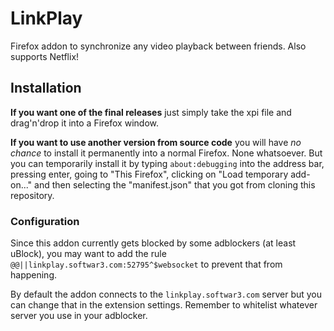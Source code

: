 # LinkPlay
Firefox addon to synchronize any video playback between friends. Also supports Netflix!

## Installation

**If you want one of the final releases** just simply take the xpi file and drag'n'drop it into a Firefox window.

**If you want to use another version from source code** you will have *no chance* to install it permanently into a normal Firefox. None whatsoever. But you can temporarily install it by typing `about:debugging` into the address bar, pressing enter, going to "This Firefox", clicking on "Load temporary add-on..." and then selecting the "manifest.json" that you got from cloning this repository.

### Configuration

Since this addon currently gets blocked by some adblockers (at least uBlock), you may want to add the rule `@@||linkplay.softwar3.com:52795^$websocket` to prevent that from happening.

By default the addon connects to the `linkplay.softwar3.com` server but you can change that in the extension settings. Remember to whitelist whatever server you use in your adblocker.
